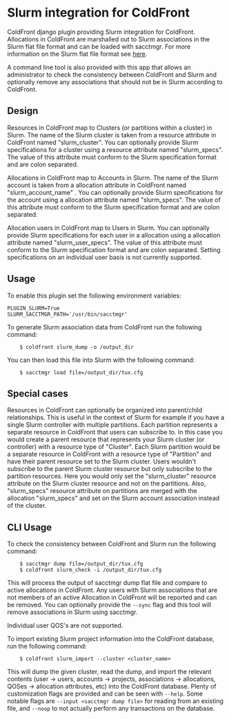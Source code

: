# Slurm integration for ColdFront

ColdFront django plugin providing Slurm integration for ColdFront.
Allocations in ColdFront are marshalled out to Slurm associations in the
Slurm flat file format and can be loaded with sacctmgr. For more information on
the Slurm flat file format see [here](https://slurm.schedmd.com/sacctmgr.html).

A command line tool is also provided with this app that allows an administrator
to check the consistency between ColdFront and Slurm and optionally remove any
associations that should not be in Slurm according to ColdFront.

## Design

Resources in ColdFront map to Clusters (or partitions within a cluster) in
Slurm. The name of the Slurm cluster is taken from a resource attribute in
ColdFront named "slurm\_cluster".  You can optionally provide Slurm
specifications for a cluster using a resource attribute named "slurm\_specs".
The value of this attribute must conform to the Slurm specification format and
are colon separated.

Allocations in ColdFront map to Accounts in Slurm. The name of the Slurm
account is taken from a allocation attribute in ColdFront named
"slurm\_account\_name" . You can optionally provide Slurm specifications for
the account using a allocation attribute named "slurm\_specs". The value of
this attribute must conform to the Slurm specification format and are colon
separated.

Allocation users in ColdFront map to Users in Slurm. You can optionally
provide Slurm specifications for each user in a allocation using a
allocation attribute named "slurm\_user\_specs". The value of this attribute
must conform to the Slurm specification format and are colon separated. Setting
specifications on an individual user basis is not currently supported.

## Usage

To enable this plugin set the following environment variables:

```
PLUGIN_SLURM=True
SLURM_SACCTMGR_PATH='/usr/bin/sacctmgr' 
```

To generate Slurm association data from ColdFront run the following command:

```
    $ coldfront slurm_dump -o /output_dir
```

You can then load this file into Slurm with the following command:

```
    $ sacctmgr load file=/output_dir/tux.cfg

```

## Special cases

Resources in ColdFront can optionally be organized into parent/child
relationships. This is useful in the context of Slurm for example if you have a
single Slurm controller with multiple partitions. Each partition represents a
separate resource in ColdFront that users can subscribe to. In this case you
would create a parent resource that represents your Slurm cluster (or
controller) with a resource type of "Cluster". Each Slurm partition would be a
separate resource in ColdFront with a resource type of "Partition" and have
their parent resource set to the Slurm cluster. Users wouldn't subscribe to the
parent Slurm cluster resource but only subscribe to the partition resources. Here
you would only set the "slurm\_cluster" resource attribute on the Slurm cluster
resource and not on the partitions. Also, "slurm\_specs" resource attribute on
partitions are merged with the allocation "slurm\_specs" and set on the Slurm
account association instead of the cluster.

## CLI Usage

To check the consistency between ColdFront and Slurm run the following command:

```
    $ sacctmgr dump file=/output_dir/tux.cfg
    $ coldfront slurm_check -i /output_dir/tux.cfg
```

This will process the output of sacctmgr dump flat file and compare to active
allocations in ColdFront. Any users with Slurm associations that are not
members of an active Allocation in ColdFront will be reported and can be
removed. You can optionally provide the `--sync` flag and this tool will remove
associations in Slurm using sacctmgr.

Individual user QOS's are not supported.


To import existing Slurm project information into the ColdFront database, run the following command:
```
    $ coldfront slurm_import --cluster <cluster_name>
```

This will dump the given cluster, read the dump, and import the relevant
contents (user -> users, accounts -> projects, associations -> allocations,
QOSes -> allocation attributes, etc) into the ColdFront database.
Plenty of customization flags are provided and can be seen with `--help`.
Some notable flags are `--input <sacctmgr dump file>` for reading from an
existing file, and `--noop` to not actually perform any transactions on the
database.
